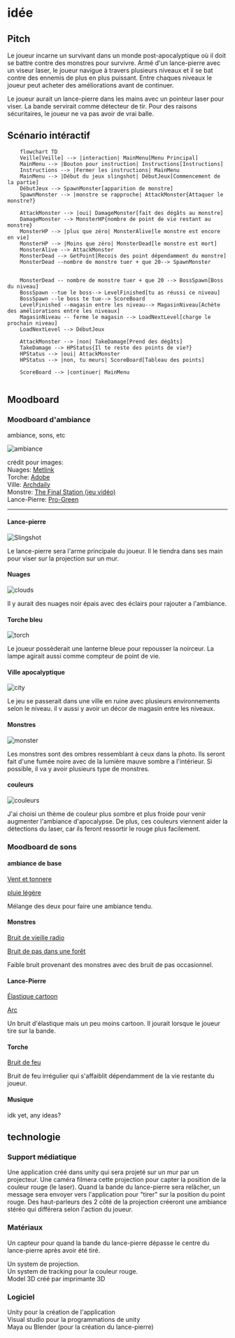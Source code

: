 # idée 

## Pitch

Le joueur incarne un survivant dans un monde post-apocalyptique où il doit se battre contre des monstres pour survivre. Armé d'un lance-pierre avec un viseur laser, le joueur navigue à travers plusieurs niveaux et il se bat contre des ennemis de plus en plus puissant. Entre chaques niveaux le joueur peut acheter des améliorations avant de continuer.

Le joueur aurait un lance-pierre dans les mains avec un pointeur laser pour viser. La bande servirait comme détecteur de tir. Pour des raisons sécuritaires, le joueur ne va pas avoir de vrai balle.

## Scénario intéractif

```mermaid
	flowchart TD
	Veille[Veille] --> |interaction| MainMenu[Menu Principal]
	MainMenu --> |Bouton pour instruction| Instructions[Instructions]
	Instructions --> |Fermer les instructions| MainMenu
	MainMenu --> |Début du jeux slingshot| DébutJeux[Commencement de la partie]
	DébutJeux --> SpawnMonster[apparition de monstre]
	SpawnMonster --> |monstre se rapproche| AttackMonster{Attaquer le monstre?}

	AttackMonster --> |oui| DamageMonster[fait des dégâts au monstre]
	DamageMonster --> MonsterHP{nombre de point de vie restant au monstre}
	MonsterHP --> |plus que zéro| MonsterAlive[le monstre est encore en vie]
	MonsterHP --> |Moins que zéro| MonsterDead[le monstre est mort]
	MonsterAlive --> AttackMonster
	MonsterDead --> GetPoint[Recois des point dépendamment du monstre]
	MonsterDead --nombre de monstre tuer + que 20--> SpawnMonster


	MonsterDead -- nombre de monstre tuer + que 20 --> BossSpawn[Boss du niveau]
	BossSpawn --tue le boss--> LevelFinished[tu as réussi ce niveau]
	BossSpawn --le boss te tue--> ScoreBoard
	LevelFinished --magasin entre les niveau--> MagasinNiveau[Achète des améliorations entre les niveaux]
	MagasinNiveau -- ferme le magasin --> LoadNextLevel[charge le prochain niveau]
	LoadNextLevel --> DébutJeux

	AttackMonster --> |non| TakeDamage[Prend des dégâts]
	TakeDamage --> HPStatus{Il te reste des points de vie?}
	HPStatus --> |oui| AttackMonster
	HPStatus --> |non, tu meurs| ScoreBoard[Tableau des points]

	ScoreBoard --> |continuer| MainMenu
	

```


## Moodboard

### Moodboard d'ambiance

ambiance, sons, etc

![ambiance](media/images/ambiance.png)

crédit pour images: <br>
Nuages: [Metlink](https://www.metlink.org/experiment/why-do-clouds-look-black/)  <br>
Torche: [Adobe](https://stock.adobe.com/)  <br>
Ville: [Archdaily](https://www.archdaily.com/998267/architecture-after-civilization-design-in-the-post-apocalypse)  <br>
Monstre: [The Final Station (jeu vidéo)](https://thefinalstation.com/) <br>
Lance-Pierre: [Pro-Green](https://www.pro-greens.com/hunting-professional-catapult-laser-slingshot-with-rubber-aim-point-target-hot-RURDGElAVhlXRVJV)

***
#### Lance-pierre
![Slingshot](media/images/slingshot.png)

Le lance-pierre sera l'arme principale du joueur. Il le tiendra dans ses main pour viser sur la projection sur un mur.

#### Nuages
![clouds](media/images/dark_clouds.png)

Il y aurait des nuages noir épais avec des éclairs pour rajouter a l'ambiance.

#### Torche bleu
![torch](media/images/blue_torch.png)

Le joueur possèderait une lanterne bleue pour repousser la noirceur. La lampe agirait aussi comme compteur de point de vie.

#### Ville apocalyptique
![city](media/images/apocalyptic_city.png)

Le jeu se passerait dans une ville en ruine avec plusieurs environnements selon le niveau. il v aussi y avoir un décor de magasin entre les niveaux.

#### Monstres
![monster](media/images/Monstres.png)

Les monstres sont des ombres ressemblant à ceux dans la photo. Ils seront fait d'une fumée noire avec de la lumière mauve sombre a l'intérieur. Si possible, il va y avoir plusieurs type de monstres.

#### couleurs
![couleurs](media/images/colors.png)

J'ai choisi un thème de couleur plus sombre et plus froide pour venir augmenter l'ambiance d'apocalypse. De plus, ces couleurs viennent aider la détections du laser, car ils feront ressortir le rouge plus facilement.

### Moodboard de sons

#### ambiance de base

[Vent et tonnere](https://www.soundeffectsplus.com/product/storm-wind-and-thunder-01/)

[pluie légère](https://soundbible.com/2011-Rain-Background.html)

Mélange des deux pour faire une ambiance tendu.

#### Monstres

[Bruit de vieille radio](https://www.soundeffectsplus.com/product/antique-tube-radio-being-tuned-02/)

[Bruit de pas dans une forêt](https://www.soundeffectsplus.com/product/footsteps-walking-in-forest-01/)

Faible bruit provenant des monstres avec des bruit de pas occasionnel.

#### Lance-Pierre

[Élastique cartoon](https://pixabay.com/sound-effects/slingshot-1-40486/)

[Arc](https://soundbible.com/1780-Bow-Fire-Arrow.html)

Un bruit d'élastique mais un peu moins cartoon. Il jourait lorsque le joueur tire sur la bande.

#### Torche

[Bruit de feu](https://soundbible.com/1543-Fireplace.html)

Bruit de feu irrégulier qui s'affaiblit dépendamment de la vie restante du joueur.

#### Musique

idk yet, any ideas?

## technologie

### Support médiatique

Une application créé dans unity qui sera projeté sur un mur par un projecteur. Une caméra filmera cette projection pour capter la position de la couleur rouge (le laser). Quand la bande du lance-pierre sera relâcher, un message sera envoyer vers l'application pour "tirer" sur la position du point rouge. Des haut-parleurs des 2 côté de la projection créeront une ambiance stéréo qui différera selon l'action du joueur.

### Matériaux

Un capteur pour quand la bande du lance-pierre dépasse le centre du lance-pierre après avoir été tiré. <br>

Un system de projection. <br>
Un system de tracking pour la couleur rouge. <br>
Model 3D créé par imprimante 3D

### Logiciel

Unity pour la création de l'application <br>
Visual studio pour la programmations de unity <br>
Maya ou Blender (pour la création du lance-pierre) <br>
